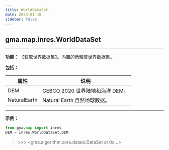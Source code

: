 ```yaml
---
title: WorldDataSet
date: 2023-01-10
sidebar: false
---
```


## gma.map.inres.**WorldDataSet**<Badge text="1.1.5 +"/> 

---

**功能：** 【获取世界数据集】。内置的低精度世界数据集。

**包括：** 

| 属性         | 说明                            |
| ------------ | ------------------------------- |
| DEM          | GEBCO 2020 世界陆地和海洋 DEM。 |
| NaturalEarth | Natural Earth 自然地球数据。    |

---

**示例：**

```python
from gma.map import inres
DEM = inres.WorldDataSet.DEM
```
> \>>> <gma.algorithm.core.dataio.DataSet at 0x...>

